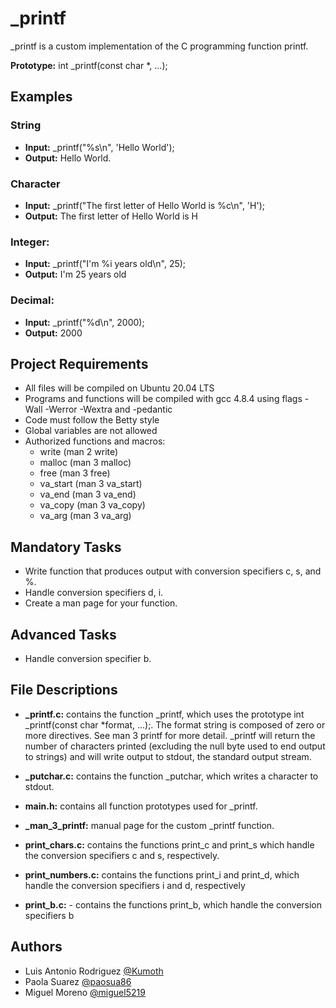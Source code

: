 <h1>_printf</h1>

_printf is a custom implementation of the C programming function printf.

<b>Prototype:</b> int _printf(const char *, ...);

<h2>Examples</h2>

<h3>String</h3>

- <b>Input:</b> _printf("%s\n", 'Hello World');
- <b>Output:</b> Hello World.

<h3>Character</h3>

- <b>Input:</b> _printf("The first letter of Hello World is %c\n", 'H');
- <b>Output:</b> The first letter of Hello World is H

<h3>Integer:</h3>

- <b>Input:</b> _printf("I'm %i years old\n", 25);
- <b>Output:</b> I'm 25 years old

<h3>Decimal:</h3>

- <b>Input:</b> _printf("%d\n", 2000);
- <b>Output:</b> 2000

<h2>Project Requirements</h2>

- All files will be compiled on Ubuntu 20.04 LTS
- Programs and functions will be compiled with gcc 4.8.4 using flags -Wall -Werror -Wextra and -pedantic
- Code must follow the Betty style
- Global variables are not allowed
- Authorized functions and macros:
	- write (man 2 write)
	- malloc (man 3 malloc)
	- free (man 3 free)
	- va_start (man 3 va_start)
	- va_end (man 3 va_end)
	- va_copy (man 3 va_copy)
	- va_arg (man 3 va_arg)

<h2>Mandatory Tasks</h2>

- Write function that produces output with conversion specifiers c, s, and %.
- Handle conversion specifiers d, i.
- Create a man page for your function.

<h2>Advanced Tasks</h2>

- Handle conversion specifier b.

<h2>File Descriptions</h2>

- <b>_printf.c:</b>  contains the function _printf, which uses the prototype int _printf(const char *format, ...);. The format string is composed of zero or more directives. See man 3 printf for more detail. _printf will return the number of characters printed (excluding the null byte used to end output to strings) and will write output to stdout, the standard output stream.

- <b>_putchar.c:</b> contains the function _putchar, which writes a character to stdout.

- <b>main.h:</b> contains all function prototypes used for _printf.

- <b>_man_3_printf:</b> manual page for the custom _printf function.

- <b>print_chars.c:</b> contains the functions print_c and print_s which handle the conversion specifiers c and s, respectively.

- <b>print_numbers.c:</b> contains the functions print_i and print_d, which handle the conversion specifiers i and d, respectively

- <b>print_b.c:</b> - contains the functions print_b, which handle the conversion specifiers b

<h2>Authors</h2>

- Luis Antonio Rodriguez <a href="https://github.com/Kumoth">@Kumoth</a>
- Paola Suarez <a href="https://github.com/paosua86">@paosua86</a>
- Miguel Moreno <a href="https://github.com/miguel5219">@miguel5219</a>

